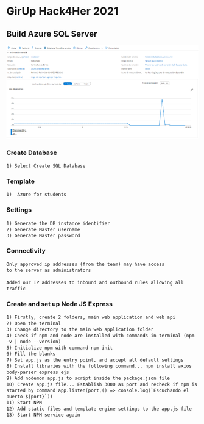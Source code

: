 # GirUp Hack4Her 2021

## Build Azure SQL Server
![Amazon](https://github.com/ArmandoDLaRosa/Hack4Her2021/blob/main/Server/azure.png)

  ### Create Database
    1) Select Create SQL Database
  ### Template
    1)  Azure for students
  
  ### Settings
    1) Generate the DB instance identifier
    2) Generate Master username
    3) Generate Master password

  ### Connectivity
    Only approved ip addresses (from the team) may have access 
    to the server as administrators
    
    Added our IP addresses to inbound and outbound rules allowing all traffic

  ### Create and set up Node JS Express
    1) Firstly, create 2 folders, main web application and web api
    2) Open the terminal
    3) Change directory to the main web application folder
    4) Check if npm and node are installed with commands in terminal (npm -v | node --version)
    5) Initialize npm with command npm init
    6) Fill the blanks
    7) Set app.js as the entry point, and accept all default settings
    8) Install libraries with the following command... npm install axios body-parser express ejs
    9) Add nodemon app.js to script inside the package.json file
    10) Create app.js file... Establish 3000 as port and recheck if npm is started by command app.listen(port,() => console.log(`Escuchando el puerto ${port}`))
    11) Start NPM
    12) Add static files and template engine settings to the app.js file
    13) Start NPM service again
